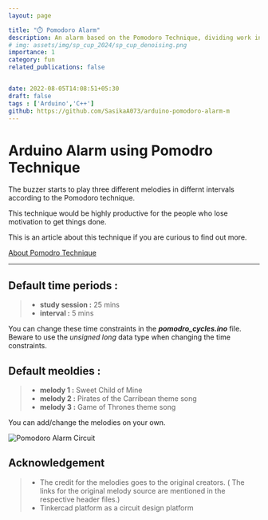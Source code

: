 ```yaml
---
layout: page

title: "⏱️ Pomodoro Alarm"
description: An alarm based on the Pomodoro Technique, dividing work into intervals signaled by melodies such as  Sweet Child of Mine and theme songs of Pirates of the Carribean , Game of Thrones.x
# img: assets/img/sp_cup_2024/sp_cup_denoising.png
importance: 1
category: fun
related_publications: false


date: 2022-08-05T14:08:51+05:30
draft: false
tags : ['Arduino','C++']
github: https://github.com/SasikaA073/arduino-pomodoro-alarm-m
---
```


# Arduino Alarm using Pomodro Technique

The buzzer starts to play three different melodies in differnt intervals according to the Pomodoro technique.

This technique would be highly productive for the people who lose motivation to get things done. 

This is an article about this technique if you are curious to find out more. 

[About Pomodro Technique](https://todoist.com/productivity-methods/pomodoro-technique)

---
## Default time periods :
> * __study session :__  25 mins 
> * __interval :__ 5 mins

You can change these time constraints in the _**pomodro_cycles.ino**_ file. Beware to use the *unsigned long* data type when changing the time constraints.

## Default meoldies :
> * __melody 1 :__ Sweet Child of Mine 
> * __melody 2 :__ Pirates of the Carribean theme song
> * __melody 3 :__ Game of Thrones theme song 

You can add/change the melodies on your own.

![Pomodoro Alarm Circuit](/images/Pomodoro_Alarm.png "Pomodro alarm circuit")

## Acknowledgement

> * The credit for the melodies goes to the original creators. 
> ( The links for the original melody source are mentioned in the respective header files.) 
> * Tinkercad platform as a circuit design platform

